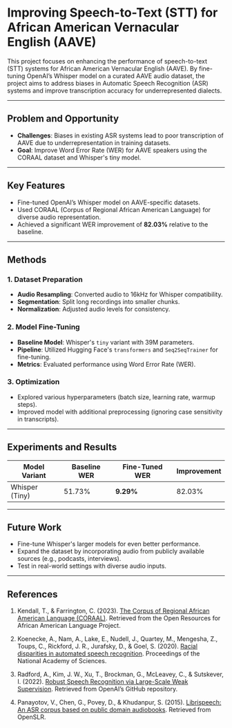# Improving Speech-to-Text (STT) for African American Vernacular English (AAVE)

This project focuses on enhancing the performance of speech-to-text (STT) systems for African American Vernacular English (AAVE). By fine-tuning OpenAI’s Whisper model on a curated AAVE audio dataset, the project aims to address biases in Automatic Speech Recognition (ASR) systems and improve transcription accuracy for underrepresented dialects.

---

## **Problem and Opportunity**
- **Challenges**: Biases in existing ASR systems lead to poor transcription of AAVE due to underrepresentation in training datasets.
- **Goal**: Improve Word Error Rate (WER) for AAVE speakers using the CORAAL dataset and Whisper's tiny model.

---

## **Key Features**
- Fine-tuned OpenAI’s Whisper model on AAVE-specific datasets.
- Used CORAAL (Corpus of Regional African American Language) for diverse audio representation.
- Achieved a significant WER improvement of **82.03%** relative to the baseline.

---

## **Methods**
### 1. **Dataset Preparation**
   - **Audio Resampling**: Converted audio to 16kHz for Whisper compatibility.
   - **Segmentation**: Split long recordings into smaller chunks.
   - **Normalization**: Adjusted audio levels for consistency.

### 2. **Model Fine-Tuning**
   - **Baseline Model**: Whisper's `tiny` variant with 39M parameters.
   - **Pipeline**: Utilized Hugging Face's `transformers` and `Seq2SeqTrainer` for fine-tuning.
   - **Metrics**: Evaluated performance using Word Error Rate (WER).

### 3. **Optimization**
   - Explored various hyperparameters (batch size, learning rate, warmup steps).
   - Improved model with additional preprocessing (ignoring case sensitivity in transcripts).

---

## **Experiments and Results**
| Model Variant    | Baseline WER | Fine-Tuned WER | Improvement |
|------------------|--------------|----------------|-------------|
| Whisper (Tiny)   | 51.73%       | **9.29%**      | 82.03%      |


---

## Future Work
- Fine-tune Whisper's larger models for even better performance.
- Expand the dataset by incorporating audio from publicly available sources (e.g., podcasts, interviews).
- Test in real-world settings with diverse audio inputs.

---

## References

1. Kendall, T., & Farrington, C. (2023). [The Corpus of Regional African American Language (CORAAL)](https://doi.org/10.7264/1ad5-6t35). Retrieved from the Open Resources for African American Language Project.

2. Koenecke, A., Nam, A., Lake, E., Nudell, J., Quartey, M., Mengesha, Z., Toups, C., Rickford, J. R., Jurafsky, D., & Goel, S. (2020). [Racial disparities in automated speech recognition](https://doi.org/10.1073/pnas.1915768117). Proceedings of the National Academy of Sciences.

3. Radford, A., Kim, J. W., Xu, T., Brockman, G., McLeavey, C., & Sutskever, I. (2022). [Robust Speech Recognition via Large-Scale Weak Supervision](https://github.com/openai/whisper). Retrieved from OpenAI’s GitHub repository.

4. Panayotov, V., Chen, G., Povey, D., & Khudanpur, S. (2015). [Librispeech: An ASR corpus based on public domain audiobooks](https://www.openslr.org/12). Retrieved from OpenSLR.

